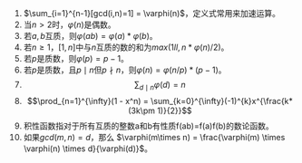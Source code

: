 1.  $\sum_{i=1}^{n-1}[gcd(i,n)=1] = \varphi(n)$，定义式常用来加速运算。
2.  当$n > 2$时，$\varphi(n)$是偶数。
3.  若$a,b$互质，则$\varphi(ab) = \varphi(a) * \varphi(b)$。
4.  若$n \geqslant 1$，$[1,n]$中与$n$互质的数的和为$max(1ll , n * \varphi(n) / 2)$。
5.  若$p$是质数，则$\varphi(p)=p-1$。
6.  若$p$是质数，且$p \mid n$但$p \nmid n$，则$\varphi(n) = \varphi(n/p) * (p-1)$。
7.  $$\sum_{d \mid n} \varphi(d) = n$$
8.  $$\prod_{n=1}^{\infty}(1 - x^n) = \sum_{k=0}^{\infty}(-1)^{k}x^{\frac{k*(3k\pm 1)}{2}}$$
9.  积性函数指对于所有互质的整数a和b有性质f(ab)=f(a)f(b)的数论函数。
10.  如果$gcd(m,n)=d$，那么 $\varphi(m\times n) = \frac{\varphi(m) \times \varphi(n) \times d}{\varphi(d)}$。
